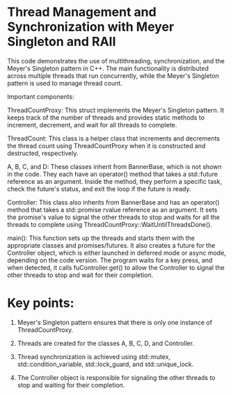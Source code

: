 # Thread Management and Synchronization with Meyer Singleton and RAII


This code demonstrates the use of multithreading, synchronization, and the Meyer's Singleton pattern in C++. The main functionality is distributed across multiple threads that run concurrently, while the Meyer's Singleton pattern is used to manage thread count.

Important components:

ThreadCountProxy: This struct implements the Meyer's Singleton pattern. It keeps track of the number of threads and provides static methods to increment, decrement, and wait for all threads to complete.

ThreadCount: This class is a helper class that increments and decrements the thread count using ThreadCountProxy when it is constructed and destructed, respectively.

A, B, C, and D: These classes inherit from BannerBase, which is not shown in the code. They each have an operator() method that takes a std::future<void> reference as an argument. Inside the method, they perform a specific task, check the future's status, and exit the loop if the future is ready.

Controller: This class also inherits from BannerBase and has an operator() method that takes a std::promise<void> rvalue reference as an argument. It sets the promise's value to signal the other threads to stop and waits for all the threads to complete using ThreadCountProxy::WaitUntilThreadsDone().

main(): This function sets up the threads and starts them with the appropriate classes and promises/futures. It also creates a future for the Controller object, which is either launched in deferred mode or async mode, depending on the code version. The program waits for a key press, and when detected, it calls fuController.get() to allow the Controller to signal the other threads to stop and wait for their completion.

# Key points:

1) Meyer's Singleton pattern ensures that there is only one instance of ThreadCountProxy.

2) Threads are created for the classes A, B, C, D, and Controller.

3) Thread synchronization is achieved using std::mutex, std::condition_variable, std::lock_guard, and std::unique_lock.

4) The Controller object is responsible for signaling the other threads to stop and waiting for their completion.
